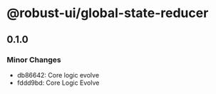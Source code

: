 # @robust-ui/global-state-reducer

## 0.1.0

### Minor Changes

- db86642: Core logic evolve
- fddd9bd: Core Logic Evolve
